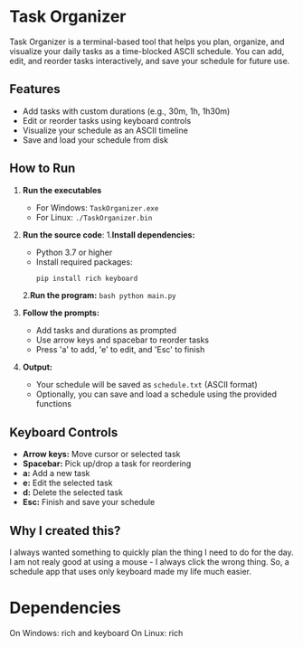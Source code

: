 # Task Organizer

Task Organizer is a terminal-based tool that helps you plan, organize, and visualize your daily tasks as a time-blocked ASCII schedule. You can add, edit, and reorder tasks interactively, and save your schedule for future use.

## Features
- Add tasks with custom durations (e.g., 30m, 1h, 1h30m)
- Edit or reorder tasks using keyboard controls
- Visualize your schedule as an ASCII timeline
- Save and load your schedule from disk

## How to Run
1. **Run the executables** 
    - For Windows: `TaskOrganizer.exe`
    - For Linux: `./TaskOrganizer.bin`
2. **Run the source code**:
    1.**Install dependencies:**
      - Python 3.7 or higher
      - Install required packages:
        ```bash
        pip install rich keyboard
        ```

    2.**Run the program:**
        ```bash
        python main.py
        ```

3. **Follow the prompts:**
   - Add tasks and durations as prompted
   - Use arrow keys and spacebar to reorder tasks
   - Press 'a' to add, 'e' to edit, and 'Esc' to finish

4. **Output:**
   - Your schedule will be saved as `schedule.txt` (ASCII format)
   - Optionally, you can save and load a schedule using the provided functions

## Keyboard Controls
- **Arrow keys:** Move cursor or selected task
- **Spacebar:** Pick up/drop a task for reordering
- **a:** Add a new task
- **e:** Edit the selected task
- **d:** Delete the selected task
- **Esc:** Finish and save your schedule

## Why I created this?
I always wanted something to quickly plan the thing I need to do for the day. I am not realy good at using a mouse - I always click the wrong thing. So, a schedule app that uses only keyboard made my life much easier.

# Dependencies
On Windows: rich and keyboard
On Linux: rich